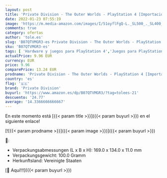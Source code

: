 ```yaml
---
layout: post
title: 'Private Division - The Outer Worlds - PlayStation 4 [Importación alemana]'
date: 2022-01-23 07:55:19
image: 'https://m.media-amazon.com/images/I/51oyflFgQ-L._SL500_._SL400_.jpg'
comments: true
category: ofertas
author: 'tole.es'
slug: 'B07QTVMGR3-es Private Division - The Outer Worlds - PlayStation 4...'
sku: 'B07QTVMGR3-es'
tags: [ 'Hardware y juegos para PlayStation 4','Juegos para PlayStation 4','Videojuegos','playstation','private division', ]
actualPrice: 9.96 EUR
currency: EUR
price: 9.96
comparePrice: 13.24 EUR
prodname: 'Private Division - The Outer Worlds - PlayStation 4 [Importación alemana]'
country: 'es'
flag: '🇪🇸'
brand: 'Private Division'
buyurl: 'https://www.amazon.es/dp/B07QTVMGR3/?tag=tolees-21'
descuento: '24.77'
average: '14.3366666666667'
---
```


En este momento está [{{< param title >}}]({{< param buyurl >}}) en el siguiente enlace!

[![{{< param prodname >}}]({{< param image >}})]({{< param buyurl >}})

🔎:

- Verpackungsabmessungen (L x B x H): 169.0 x 134.0 x 11.0 mm
- Verpackungsgewicht: 100.0 Gramm
- Herkunftsland: Vereinigte Staaten

[🛒 Aquí!!!]({{< param buyurl >}})
